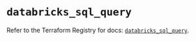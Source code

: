 # `databricks_sql_query`

Refer to the Terraform Registry for docs: [`databricks_sql_query`](https://registry.terraform.io/providers/databricks/databricks/1.59.0/docs/resources/sql_query).
